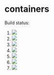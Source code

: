 # containers

Build status:

1. [![](https://github.com/Tonnpo/csci-046/workflows/tests-fibonacci/badge.svg)](https://github.com/Tonnpo/csci-046/actions?query=workflow%3Atests-fibonacci)
1. [![](https://github.com/Tonnpo/csci-046/workflows/tests-range/badge.svg)](https://github.com/Tonnpo/csci-046/actions?query=workflow%3Atests-range)
1. [![](https://github.com/Tonnpo/csci-046/workflows/tests-unicode/badge.svg)](https://github.com/Tonnpo/csci-046/actions?query=workflow%3Atests-unicode)
1. [![](https://github.com/Tonnpo/csci-046/workflows/tests-BinaryTree/badge.svg)](https://github.com/Tonnpo/containers/actions?query=workflow%3Atests-binarytree)
1. [![](https://github.com/Tonnpo/csci-046/workflows/tests-BST/badge.svg)](https://github.com/Tonnpo/containers/actions?query=workflow%3Atests-BST)
1. [![](https://github.com/Tonnpo/csci-046/workflows/tests-AVLTree/badge.svg)](https://github.com/Tonnpo/containers/actions?query=workflow%3Atests-AVLTree)
1. [![](https://github.com/Tonnpo/csci-046/workflows/tests-Heap/badge.svg)](https://github.com/Tonnpo/containers/actions?query=workflow%3Atests-Heap)
